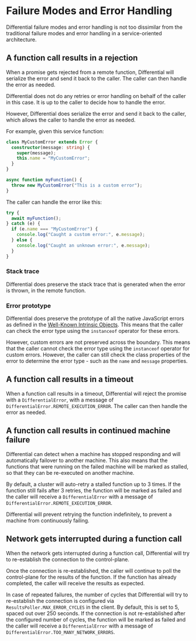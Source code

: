 # Failure Modes and Error Handling

Differential failure modes and error handling is not too dissimilar from the traditional failure modes and error handling in a service-oriented architecture.

## A function call results in a rejection

When a promise gets rejected from a remote function, Differential will serialize the error and send it back to the caller. The caller can then handle the error as needed.

Differential does not do any retries or error handling on behalf of the caller in this case. It is up to the caller to decide how to handle the error.

However, Differential does serialize the error and send it back to the caller, which allows the caller to handle the error as needed.

For example, given this service function:

```typescript
class MyCustomError extends Error {
  constructor(message: string) {
    super(message);
    this.name = "MyCustomError";
  }
}

async function myFunction() {
  throw new MyCustomError("This is a custom error");
}
```

The caller can handle the error like this:

```typescript
try {
  await myFunction();
} catch (e) {
  if (e.name === "MyCustomError") {
    console.log("Caught a custom error:", e.message);
  } else {
    console.log("Caught an unknown error:", e.message);
  }
}
```

### Stack trace

Differential does preserve the stack trace that is generated when the error is thrown, in the remote function.

### Error prototype

Differential does preserve the prototype of all the native JavaScript errors as defined in the [Well-Known Intrinsic Objects](https://262.ecma-international.org/12.0/#sec-well-known-intrinsic-objects). This means that the caller can check the error type using the `instanceof` operator for these errors.

However, custom errors are not preserved across the boundary. This means that the caller cannot check the error type using the `instanceof` operator for custom errors. However, the caller can still check the class properties of the error to determine the error type - such as the `name` and `message` properties.

## A function call results in a timeout

When a function call results in a timeout, Differential will reject the promise with a `DifferentialError`, with a message of `DifferentialError.REMOTE_EXECUTION_ERROR`. The caller can then handle the error as needed.

## A function call results in continued machine failure

Differential can detect when a machine has stopped responding and will automatically failover to another machine. This also means that the functions that were running on the failed machine will be marked as stalled, so that they can be re-executed on another machine.

By default, a cluster will auto-retry a stalled function up to 3 times. If the function still fails after 3 retries, the function will be marked as failed and the caller will receive a `DifferentialError` with a message of `DifferentialError.REMOTE_EXECUTION_ERROR`.

Differential will prevent retrying the function indefinitely, to prevent a machine from continuously failing.

## Network gets interrupted during a function call

When the network gets interrupted during a function call, Differential will try to re-establish the connection to the control-plane.

Once the connection is re-established, the caller will continue to poll the control-plane for the results of the function. If the function has already completed, the caller will receive the results as expected.

In case of repeated failures, the number of cycles that Differential will try to re-establish the connection is configured via `ResultsPoller.MAX_ERROR_CYCLES` in the client. By default, this is set to 5, spaced out over 250 seconds. If the connection is not re-established after the configured number of cycles, the function will be marked as failed and the caller will receive a `DifferentialError` with a message of `DifferentialError.TOO_MANY_NETWORK_ERRORS`.
